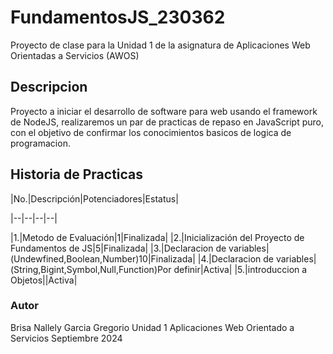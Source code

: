 # FundamentosJS_230362
Proyecto de clase para la Unidad 1 de la asignatura de Aplicaciones Web Orientadas a Servicios (AWOS)
## Descripcion
Proyecto a iniciar el desarrollo de software para web usando el framework de NodeJS, realizaremos un par de
practicas de repaso en JavaScript puro, con el objetivo de confirmar los conocimientos basicos de logica de programacion.

## Historia de Practicas 

|No.|Descripción|Potenciadores|Estatus|

|--|--|--|--|

|1.|Metodo de Evaluación|1|Finalizada|
|2.|Inicialización del Proyecto de Fundamentos de JS|5|Finalizada|
|3.|Declaracion de variables|(Undewfined,Boolean,Number)10|Finalizada|
|4.|Declaracion de variables|(String,Bigint,Symbol,Null,Function)Por definir|Activa|
|5.|introduccion a Objetos||Activa|
### Autor
Brisa Nallely Garcia Gregorio
Unidad 1
Aplicaciones Web Orientado a Servicios
Septiembre 2024
